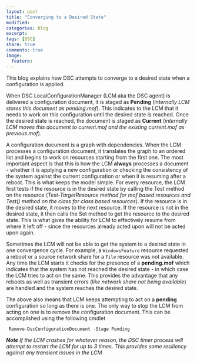 ```yaml
---
layout: post
title: "Converging to a Desired State"
modified:
categories: blog
excerpt:
tags: [DSC]
share: true
comments: true
image:
  feature:
---
```


This blog explains how DSC attempts to converge to a desired state when a configuration is applied.

When DSC LocalConfigurationManager (LCM aka the DSC agent) is delivered a configuration document, it is staged as **Pending** (*internally LCM stores this document as pending.mof*). This indicates to the LCM that it needs to work on this configuration until the desired state is reached.  Once the desired state is reached, the document is staged as **Current** (*internally LCM moves this document to current.mof and the existing current.mof as previous.mof*). 

A configuration document is a graph with dependencies. When the LCM processes a configuration document, it translates the graph to an ordered list and begins to work on resources starting from the first one. The most important aspect is that this is how the LCM **always** processes a document - whether it is applying a new configuration or checking the consistency of the system against the current configuration or when it is resuming after a reboot. This is what keeps the model simple. For every resource, the LCM first tests if the resource is in the desired state by calling the Test method on the resource (*Test-TargetResource method for mof based resources and Test() method on the class for class based resources*). If the resource is in the desired state, it moves to the next resource. If the resource is not in the desired state, it then calls the Set method to get the resource to the desired state. This is what gives the ability for LCM to effectively resume from where it left off - since the resources already acted upon will not be acted upon again. 

Sometimes the LCM will not be able to get the system to a desired state in one convergence cycle. For example, a ```WindowsFeature``` resource requested a reboot or a source network share for a ```File``` resource was not available. Any time the LCM starts it checks for the presence of a **pending.mof** which indicates that the system has not reached the desired state - in which case the LCM tries to act on the same. This provides the advantage that any reboots as well as transient errors  (*like network share not being available*) are handled and the system reaches the desired state. 

The above also means that LCM keeps attempting to act on a **pending** configuration so long as there is one. The only way to stop the LCM from acting on one is to remove the configuration document. This can be accomplished using the following cmdlet

```PowerShell
 Remove-DscConfigurationDocument -Stage Pending 
```

***Note*** *If the LCM crashes for whatever reason, the DSC timer process will attempt to restart the LCM for up to 3 times. This provides some resiliency against any transient issues in the LCM*

